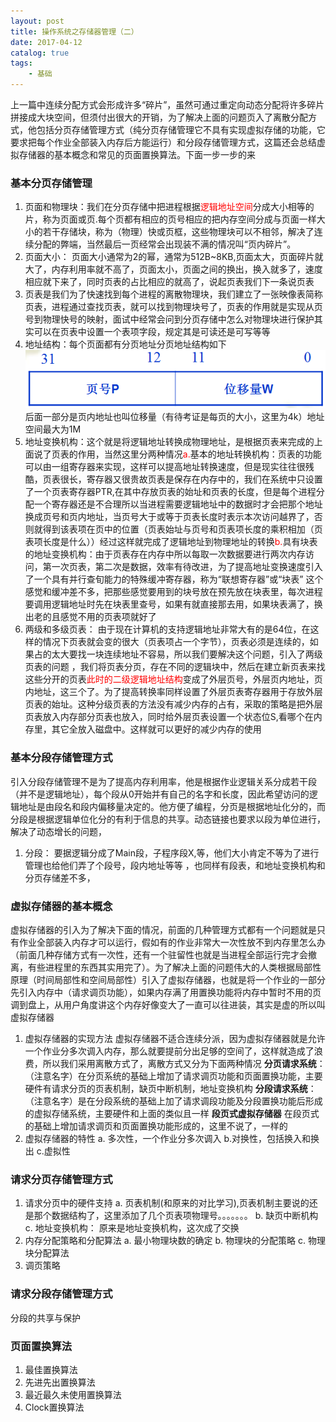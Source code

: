 ```yaml
---
layout: post
title: 操作系统之存储器管理（二）
date: 2017-04-12
catalog: true
tags:
    - 基础
---
```

上一篇中连续分配方式会形成许多“碎片”，虽然可通过重定向动态分配将许多碎片拼接成大块空间，但须付出很大的开销，为了解决上面的问题页入了离散分配方式，他包括分页存储管理方式（纯分页存储管理它不具有实现虚拟存储的功能，它要求把每个作业全部装入内存后方能运行）和分段存储管理方式，这篇还会总结虚拟存储器的基本概念和常见的页面置换算法。下面一步一步的来<!--more-->
### 基本分页存储管理
1. 页面和物理块：我们在分页存储中把进程根据<font color=red>逻辑地址空间</font>分成大小相等的片，称为页面或页.每个页都有相应的页号相应的把内存空间分成与页面一样大小的若干存储块，称为（物理）快或页框，这些物理块可以不相邻，解决了连续分配的弊端，当然最后一页经常会出现装不满的情况叫“页内碎片”。
2. 页面大小： 页面大小通常为2的幂，通常为512B~8KB,页面太大，页面碎片就大了，内存利用率就不高了，页面太小，页面之间的换出，换入就多了，速度相应就下来了，同时页表的占比相应的就高了，说起页表我们下一条说页表
3. 页表是我们为了快速找到每个进程的离散物理块，我们建立了一张映像表简称页表，进程通过查找页表，就可以找到物理块号了，页表的作用就是实现从页号到物理快号的映射，面试中经常会问到<font color>分页存储中怎么对物理块进行保护其实可以在页表中设置一个表项字段，规定其是可读还是可写等等</font>
4. 地址结构：每个页面都有分页地址分页地址结构如下![](/images/2017/0412fenye.png)后面一部分是页内地址也叫位移量（有待考证是每页的大小，这里为4k）地址空间最大为1M
5. 地址变换机构：这个就是将逻辑地址转换成物理地址，是根据页表来完成的上面说了页表的作用，当然这里分两种情况<font color=red>a.</font>基本的地址转换机构：页表的功能可以由一组寄存器来实现，这样可以提高地址转换速度，但是现实往往很残酷，页表很长，寄存器又很贵故页表是保存在内存中的，我们在系统中只设置了一个页表寄存器PTR,在其中存放页表的始址和页表的长度，但是每个进程分配一个寄存器还是不合理所以当进程需要逻辑地址中的数据时才会把那个地址换成页号和页内地址，当页号大于或等于页表长度时表示本次访问越界了，否则就得到该表项在页中的位置（页表始址与页号和页表项长度的乘积相加（页表项长度是什么））经过这样就完成了逻辑地址到物理地址的转换<font color=red>b.</font>具有块表的地址变换机构：由于页表存在内存中所以每取一次数据要进行两次内存访问，第一次页表，第二次是数据，效率有待改进，为了提高地址变换速度引入了一个具有并行查旬能力的特殊缓冲寄存器，称为“联想寄存器”或“块表” 这个感觉和缓冲差不多，把那些感觉要用到的块号放在预先放在块表里，每次进程要调用逻辑地址时先在块表里查号，如果有就直接那去用，如果块表满了，换出老的且感觉不用的页表项就好了
6. 两级和多级页表： 由于现在计算机的支持逻辑地址非常大有的是64位，在这样的情况下页表就会变的很大（页表项占一个字节），页表必须是连续的，如果占的太大要找一块连续地址不容易，所以我们要解决这个问题，引入了两级页表的问题 ，我们将页表分页，存在不同的逻辑块中，然后在建立新页表来找这些分开的页表<font color=red>此时的二级逻辑地址结构</font>变成了外层页号，外层页内地址，页内地址，这三个了。为了提高转换率同样设置了外层页表寄存器用于存放外层页表的始址。这种分级页表的方法没有减少内存的占有，采取的策略是把外层页表放入内存部分页表也放入，同时给外层页表设置一个状态位S,看哪个在内存里，其它全放入磁盘中。这样就可以更好的减少内存的使用

### 基本分段存储管理方式
引入分段存储管理不是为了提高内存利用率，他是根据作业逻辑关系分成若干段（并不是逻辑地址），每个段从0开始并有自己的名字和长度，因此希望访问的逻辑地址是由段名和段内偏移量决定的。他方便了编程，分页是根据地址化分的，而分段是根据逻辑单位化分的有利于信息的共享。动态链接也要求以段为单位进行，解决了动态增长的问题，
1. 分段： 要据逻辑分成了Main段，子程序段X,等，他们大小肯定不等为了进行管理也给他们弄了个段号，段内地址等等 ，也同样有段表，和地址变换机构和分页存储差不多，

### 虚拟存储器的基本概念
虚拟存储器的引入为了解决下面的情况，前面的几种管理方式都有一个问题就是只有作业全部装入内存才可以运行，假如有的作业非常大一次性放不到内存里怎么办（前面几种存储方式有一次性，还有一个驻留性也就是当进程全部运行完才会撤离，有些进程里的东西其实用完了）。为了解决上面的问题伟大的人类根据局部性原理（时间局部性和空间局部性）引入了虚拟存储器，也就是将一个作业的一部分先引入内存中（请求调页功能），如果内存满了用置换功能将内存中暂时不用的页调到盘上，从用户角度讲这个内存好像变大了一直可以往进装，其实是虚的所以叫虚拟存储器
1. 虚拟存储器的实现方法
虚拟存储器不适合连续分派，因为虚拟存储器就是允许一个作业分多次调入内存，那么就要提前分出足够的空间了，这样就造成了浪费，所以我们采用离散方式了，离散方式又分为下面两种情况
**分页请求系统**： （注意名字）在分页系统的基础上增加了请求调页功能和页面置换功能，主要硬件有请求分页的页表机制，缺页中断机制，地址变换机构
**分段请求系统**：（注意名字）是在分段系统的基础上加了请求调段功能及分段置换功能后形成的虚拟存储系统，主要硬件和上面的类似且一样
**段页式虚拟存储器** 在段页式的基础上增加请求调页和页面置换功能形成的，这里不说了，一样的
2. 虚拟存储器的特性
a. 多次性，一个作业分多次调入 b.对换性，包括换入和换出 c.虚拟性

### 请求分页存储管理方式
1. 请求分页中的硬件支持
a. 页表机制(和原来的对比学习),页表机制主要说的还是那个数据结构了，这里添加了几个页表项物理号。。。。。。。
b. 缺页中断机构
c. 地址变换机构： 原来是地址变换机构，这次成了交换
2. 内存分配策略和分配算法
a. 最小物理块数的确定
b. 物理块的分配策略
c. 物理块分配算法
3. 调页策略

### 请求分段存储管理方式
分段的共享与保护

### 页面置换算法
1. 最佳置换算法
2. 先进先出置换算法
3. 最近最久未使用置换算法
4. Clock置换算法
